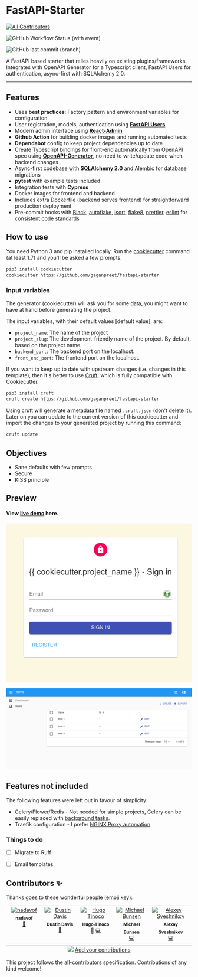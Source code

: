 # FastAPI-Starter

<!-- ALL-CONTRIBUTORS-BADGE:START - Do not remove or modify this section -->
[![All Contributors](https://img.shields.io/badge/all_contributors-5-orange.svg?style=flat-square)](#contributors-)
<!-- ALL-CONTRIBUTORS-BADGE:END -->

![GitHub Workflow Status (with event)](https://img.shields.io/github/actions/workflow/status/gaganpreet/fastapi-starter/cookiecutter-project-test.yml)

![GitHub last commit (branch)](https://img.shields.io/github/last-commit/gaganpreet/fastapi-starter/main)

A FastAPI based starter that relies heavily on existing plugins/frameworks. Integrates with OpenAPI Generator for a Typescript client, FastAPI Users for authentication, async-first with SQLAlchemy 2.0.

---

## Features

- Uses **best practices**: Factory pattern and environment variables for configuration
- User registration, models, authentication using [**FastAPI Users**](https://github.com/fastapi-users/fastapi-users)
- Modern admin interface using [**React-Admin**](https://marmelab.com/react-admin/)
- **Github Action** for building docker images and running automated tests
- **Dependabot** config to keep project dependencies up to date
- Create Typescript bindings for front-end automatically from OpenAPI spec using [**OpenAPI-Generator**](https://github.com/OpenAPITools/openapi-generator/), no need to write/update code when backend changes
- Async-first codebase with **SQLAlchemy 2.0** and Alembic for database migrations
- **pytest** with example tests included
- Integration tests with **Cypress**
- Docker images for frontend and backend
- Includes extra Dockerfile (backend serves frontend) for straightforward production deployment
- Pre-commit hooks with [Black](https://github.com/psf/black), [autoflake](https://github.com/PyCQA/autoflake), [isort](https://github.com/pycqa/isort), [flake8](https://github.com/PyCQA/flake8), [prettier](https://github.com/prettier/prettier), [eslint](https://github.com/eslint/eslint) for consistent code standards


## How to use

You need Python 3 and pip installed locally. Run the [cookiecutter](https://cookiecutter.readthedocs.io) command (at least 1.7) and you'll be asked a few prompts.

```bash
pip3 install cookiecutter
cookiecutter https://github.com/gaganpreet/fastapi-starter
```

### Input variables

The generator (cookiecutter) will ask you for some data, you might want to have at hand before generating the project.

The input variables, with their default values [default value], are:

* `project_name`: The name of the project
* `project_slug`: The development-friendly name of the project. By default, based on the project name.
* `backend_port`: The backend port on the localhost.
* `front_end_port`: The frontend port on the localhost.


If you want to keep up to date with upstream changes (i.e. changes in this template), then it's better to use [Cruft](https://cruft.github.io/cruft/), which is fully compatible with Cookiecutter.

```bash
pip3 install cruft
cruft create https://github.com/gaganpreet/fastapi-starter
```

Using cruft will generate a metadata file named `.cruft.json` (don't delete it). Later on you can update to the current version of this cookiecutter and import the changes to your generated project by running this command:

```bash
cruft update
```

## Objectives

- Sane defaults with few prompts
- Secure
- KISS principle

## Preview

#### View [live demo](https://demo-project-fastapi-starter.fly.dev) here.

![Login page](assets/login.png)

![Item page](assets/items.png)


## Features not included

The following features were left out in favour of simplicity:

- Celery/Flower/Redis - Not needed for simple projects, Celery can be easily replaced with [background tasks](https://fastapi.tiangolo.com/tutorial/background-tasks/).
- Traefik configuration - I prefer [NGINX Proxy automation](https://github.com/evertramos/nginx-proxy-automation)

### Things to do

- [ ] Migrate to Ruff
- [ ] Email templates


## Contributors ✨

Thanks goes to these wonderful people ([emoji key](https://allcontributors.org/docs/en/emoji-key)):

<!-- ALL-CONTRIBUTORS-LIST:START - Do not remove or modify this section -->
<!-- prettier-ignore-start -->
<!-- markdownlint-disable -->
<table>
  <tbody>
    <tr>
      <td align="center" valign="top" width="14.28%"><a href="https://github.com/nadavof"><img src="https://avatars.githubusercontent.com/u/93834717?v=4?s=100" width="100px;" alt="nadavof"/><br /><sub><b>nadavof</b></sub></a><br /><a href="https://github.com/gaganpreet/fastapi-starter/commits?author=nadavof" title="Documentation">📖</a></td>
      <td align="center" valign="top" width="14.28%"><a href="http://dustindavis.me/"><img src="https://avatars.githubusercontent.com/u/177353?v=4?s=100" width="100px;" alt="Dustin Davis"/><br /><sub><b>Dustin Davis</b></sub></a><br /><a href="https://github.com/gaganpreet/fastapi-starter/commits?author=djedi" title="Documentation">📖</a></td>
      <td align="center" valign="top" width="14.28%"><a href="https://www.linkedin.com/in/hugo-tinoco/"><img src="https://avatars.githubusercontent.com/u/43675476?v=4?s=100" width="100px;" alt="Hugo Tinoco"/><br /><sub><b>Hugo Tinoco</b></sub></a><br /><a href="https://github.com/gaganpreet/fastapi-starter/commits?author=h4ndzdatm0ld" title="Documentation">📖</a> <a href="https://github.com/gaganpreet/fastapi-starter/commits?author=h4ndzdatm0ld" title="Code">💻</a></td>
      <td align="center" valign="top" width="14.28%"><a href="https://mixedneeds.com/"><img src="https://avatars.githubusercontent.com/u/158175?v=4?s=100" width="100px;" alt="Michael Bunsen"/><br /><sub><b>Michael Bunsen</b></sub></a><br /><a href="https://github.com/gaganpreet/fastapi-starter/commits?author=mihow" title="Code">💻</a></td>
      <td align="center" valign="top" width="14.28%"><a href="https://github.com/alexey-sveshnikov"><img src="https://avatars.githubusercontent.com/u/447089?v=4?s=100" width="100px;" alt="Alexey Sveshnikov"/><br /><sub><b>Alexey Sveshnikov</b></sub></a><br /><a href="https://github.com/gaganpreet/fastapi-starter/commits?author=alexey-sveshnikov" title="Code">💻</a></td>
    </tr>
  </tbody>
  <tfoot>
    <tr>
      <td align="center" size="13px" colspan="7">
        <img src="https://raw.githubusercontent.com/all-contributors/all-contributors-cli/1b8533af435da9854653492b1327a23a4dbd0a10/assets/logo-small.svg">
          <a href="https://all-contributors.js.org/docs/en/bot/usage">Add your contributions</a>
        </img>
      </td>
    </tr>
  </tfoot>
</table>

<!-- markdownlint-restore -->
<!-- prettier-ignore-end -->

<!-- ALL-CONTRIBUTORS-LIST:END -->

This project follows the [all-contributors](https://github.com/all-contributors/all-contributors) specification. Contributions of any kind welcome!
